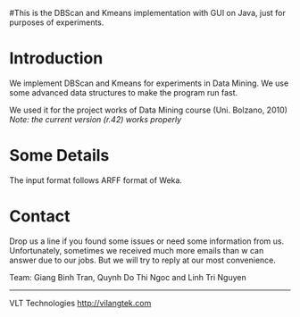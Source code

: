#This is the DBScan and Kmeans implementation with GUI on Java, just for purposes of experiments.

# Introduction #
We implement DBScan and Kmeans for experiments in Data Mining. We use some advanced data structures to make the program run fast.

We used it for the project works of Data Mining course (Uni. Bolzano, 2010)
_Note: the current version (r.42) works properly_

# Some Details #
The input format follows ARFF format of Weka.
# Contact #
Drop us a line if you found some issues or need some information from us. Unfortunately, sometimes  we received much more emails than w can answer due to our jobs. But we will try to reply at our most convenience.

Team: Giang Binh Tran, Quynh Do Thi Ngoc and Linh Tri Nguyen


---

VLT Technologies
http://vilangtek.com